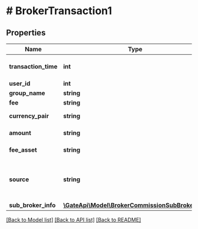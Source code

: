 # # BrokerTransaction1

## Properties

Name | Type | Description | Notes
------------ | ------------- | ------------- | -------------
**transaction_time** | **int** | Transaction Time. (unix timestamp) | [optional] 
**user_id** | **int** | User ID | [optional] 
**group_name** | **string** | Group name | [optional] 
**fee** | **string** | fee (usdt) | [optional] 
**currency_pair** | **string** | Currency pair | [optional] 
**amount** | **string** | Commission Amount | [optional] 
**fee_asset** | **string** | Fee currency | [optional] 
**source** | **string** | Rebate Type: Spot、Futures、Options | [optional] 
**sub_broker_info** | [**\GateApi\Model\BrokerCommissionSubBrokerInfo**](BrokerCommissionSubBrokerInfo.md) |  | [optional] 

[[Back to Model list]](../../README.md#documentation-for-models) [[Back to API list]](../../README.md#documentation-for-api-endpoints) [[Back to README]](../../README.md)
